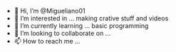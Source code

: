 - 👋 Hi, I’m @Migueliano01
- 👀 I’m interested in ... making crative stuff and videos
- 🌱 I’m currently learning ... basic programming
- 💞️ I’m looking to collaborate on ...
- 📫 How to reach me ...

<!---
Migueliano01/Migueliano01 is a ✨ special ✨ repository because its `README.md` (this file) appears on your GitHub profile.
You can click the Preview link to take a look at your changes.
--->
